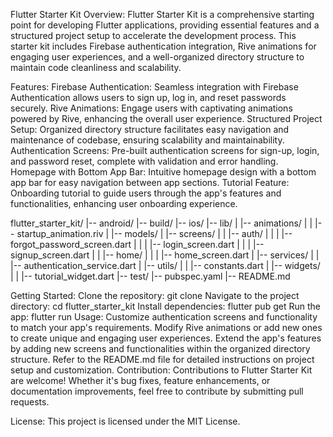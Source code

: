 Flutter Starter Kit
Overview:
Flutter Starter Kit is a comprehensive starting point for developing Flutter applications, providing essential features and a structured project setup to accelerate the development process. This starter kit includes Firebase authentication integration, Rive animations for engaging user experiences, and a well-organized directory structure to maintain code cleanliness and scalability.

Features:
Firebase Authentication: Seamless integration with Firebase Authentication allows users to sign up, log in, and reset passwords securely.
Rive Animations: Engage users with captivating animations powered by Rive, enhancing the overall user experience.
Structured Project Setup: Organized directory structure facilitates easy navigation and maintenance of codebase, ensuring scalability and maintainability.
Authentication Screens: Pre-built authentication screens for sign-up, login, and password reset, complete with validation and error handling.
Homepage with Bottom App Bar: Intuitive homepage design with a bottom app bar for easy navigation between app sections.
Tutorial Feature: Onboarding tutorial to guide users through the app's features and functionalities, enhancing user onboarding experience.

flutter_starter_kit/
|-- android/
|-- build/
|-- ios/
|-- lib/
|   |-- animations/
|   |   |-- startup_animation.riv
|   |-- models/
|   |-- screens/
|   |   |-- auth/
|   |   |   |-- forgot_password_screen.dart
|   |   |   |-- login_screen.dart
|   |   |   |-- signup_screen.dart
|   |   |-- home/
|   |   |   |-- home_screen.dart
|   |-- services/
|   |   |-- authentication_service.dart
|   |-- utils/
|   |   |-- constants.dart
|   |-- widgets/
|   |   |-- tutorial_widget.dart
|-- test/
|-- pubspec.yaml
|-- README.md


Getting Started:
Clone the repository: git clone <repository-url>
Navigate to the project directory: cd flutter_starter_kit
Install dependencies: flutter pub get
Run the app: flutter run
Usage:
Customize authentication screens and functionality to match your app's requirements.
Modify Rive animations or add new ones to create unique and engaging user experiences.
Extend the app's features by adding new screens and functionalities within the organized directory structure.
Refer to the README.md file for detailed instructions on project setup and customization.
Contribution:
Contributions to Flutter Starter Kit are welcome! Whether it's bug fixes, feature enhancements, or documentation improvements, feel free to contribute by submitting pull requests.

License:
This project is licensed under the MIT License.

